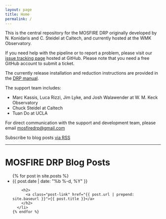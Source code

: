 ```yaml
---
layout: page
title: Home
permalink: /
---
```


This is the central repository for the MOSFIRE DRP originally developed by N. Konidaris and C. Steidel at Caltech, and currently hosted at the WMK Observatory.

If you need help with the pipeline or to report a problem, please visit our [issue tracking page](https://github.com/Keck-DataReductionPipelines/MosfireDRP/issues) hosted at GitHub. Please note that you need a free GitHub account to submit a ticket.

The currently release installation and reduction instructions are provided in the [DRP manual](manual).

The support team includes:

* Marc Kassis, Luca Rizzi, Jim Lyke, and Josh Walawender at W. M. Keck Observatory
* Chuck Steidel at Caltech
* Tuan Do at UCLA

For direct communication with the support and development team, please email [mosfiredrp@gmail.com](mailto:mosfiredrp@gmail.com)

<p class="rss-subscribe">Subscribe to blog posts <a href="{{ "/feed.xml" | prepend: site.baseurl }}">via RSS</a></p>

<hr>

# MOSFIRE DRP Blog Posts

  <ul class="post-list">
    {% for post in site.posts %}
      <li>
        <span class="post-meta">{{ post.date | date: "%b %-d, %Y" }}</span>

        <h2>
          <a class="post-link" href="{{ post.url | prepend: site.baseurl }}">{{ post.title }}</a>
        </h2>
      </li>
    {% endfor %}
  </ul>

